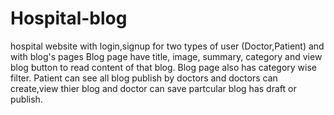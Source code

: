 # Hospital-blog
hospital website with login,signup for two types of user (Doctor,Patient) and with blog's pages
Blog page have title, image, summary, category and view blog button to read content of that blog.
Blog page also has category wise filter.
Patient can see all blog publish by doctors and doctors can create,view thier blog and doctor can save partcular blog has draft or publish.
